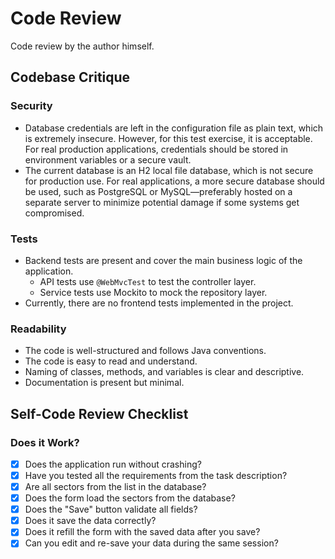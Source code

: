 # Code Review

Code review by the author himself.

## Codebase Critique

### Security
- Database credentials are left in the configuration file as plain text, which is extremely insecure. However, for this test exercise, it is acceptable. For real production applications, credentials should be stored in environment variables or a secure vault.
- The current database is an H2 local file database, which is not secure for production use. For real applications, a more secure database should be used, such as PostgreSQL or MySQL—preferably hosted on a separate server to minimize potential damage if some systems get compromised.

### Tests
- Backend tests are present and cover the main business logic of the application.
  - API tests use `@WebMvcTest` to test the controller layer.
  - Service tests use Mockito to mock the repository layer.
- Currently, there are no frontend tests implemented in the project.

### Readability
- The code is well-structured and follows Java conventions.
- The code is easy to read and understand.
- Naming of classes, methods, and variables is clear and descriptive.
- Documentation is present but minimal.

## Self-Code Review Checklist

### Does it Work?

- [x] Does the application run without crashing?
- [x] Have you tested all the requirements from the task description?
- [x] Are all sectors from the list in the database?
- [x] Does the form load the sectors from the database?
- [x] Does the "Save" button validate all fields?
- [x] Does it save the data correctly?
- [x] Does it refill the form with the saved data after you save?
- [x] Can you edit and re-save your data during the same session?